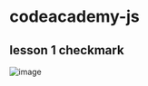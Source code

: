 # codeacademy-js
## lesson 1 checkmark

![image](https://github.com/rahib-Ahmed/codeacademy-js/assets/52162363/cdb7c6cc-975a-4a00-907e-b7ba3d06f55c)
